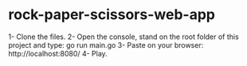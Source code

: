 # rock-paper-scissors-web-app

1- Clone the files.
2- Open the console, stand on the root folder of this project and type: go run main.go
3- Paste on your browser: http://localhost:8080/
4- Play.

